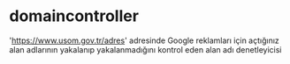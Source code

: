 # domaincontroller
'https://www.usom.gov.tr/adres' adresinde Google reklamları için açtığınız alan adlarının yakalanıp yakalanmadığını kontrol eden alan adı denetleyicisi
